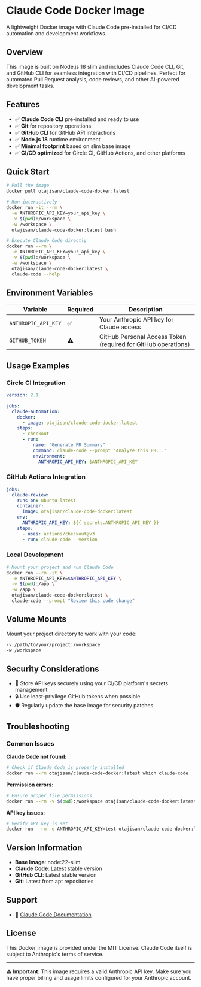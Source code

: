 # Claude Code Docker Image

A lightweight Docker image with Claude Code pre-installed for CI/CD automation and development workflows.

## Overview

This image is built on Node.js 18 slim and includes Claude Code CLI, Git, and GitHub CLI for seamless integration with CI/CD pipelines. Perfect for automated Pull Request analysis, code reviews, and other AI-powered development tasks.

## Features

- ✅ **Claude Code CLI** pre-installed and ready to use
- ✅ **Git** for repository operations
- ✅ **GitHub CLI** for GitHub API interactions
- ✅ **Node.js 18** runtime environment
- ✅ **Minimal footprint** based on slim base image
- ✅ **CI/CD optimized** for Circle CI, GitHub Actions, and other platforms

## Quick Start

```bash
# Pull the image
docker pull otajisan/claude-code-docker:latest

# Run interactively
docker run -it --rm \
  -e ANTHROPIC_API_KEY=your_api_key \
  -v $(pwd):/workspace \
  -w /workspace \
  otajisan/claude-code-docker:latest bash

# Execute Claude Code directly
docker run --rm \
  -e ANTHROPIC_API_KEY=your_api_key \
  -v $(pwd):/workspace \
  -w /workspace \
  otajisan/claude-code-docker:latest \
  claude-code --help
```

## Environment Variables

| Variable | Required | Description |
|----------|----------|-------------|
| `ANTHROPIC_API_KEY` | ✅ | Your Anthropic API key for Claude access |
| `GITHUB_TOKEN` | ⚠️ | GitHub Personal Access Token (required for GitHub operations) |

## Usage Examples

### Circle CI Integration

```yaml
version: 2.1

jobs:
  claude-automation:
    docker:
      - image: otajisan/claude-code-docker:latest
    steps:
      - checkout
      - run:
          name: "Generate PR Summary"
          command: claude-code --prompt "Analyze this PR..."
          environment:
            ANTHROPIC_API_KEY: $ANTHROPIC_API_KEY
```

### GitHub Actions Integration

```yaml
jobs:
  claude-review:
    runs-on: ubuntu-latest
    container:
      image: otajisan/claude-code-docker:latest
    env:
      ANTHROPIC_API_KEY: ${{ secrets.ANTHROPIC_API_KEY }}
    steps:
      - uses: actions/checkout@v3
      - run: claude-code --version
```

### Local Development

```bash
# Mount your project and run Claude Code
docker run --rm -it \
  -e ANTHROPIC_API_KEY=$ANTHROPIC_API_KEY \
  -v $(pwd):/app \
  -w /app \
  otajisan/claude-code-docker:latest \
  claude-code --prompt "Review this code change"
```

## Volume Mounts

Mount your project directory to work with your code:

```bash
-v /path/to/your/project:/workspace
-w /workspace
```

## Security Considerations

- 🔐 Store API keys securely using your CI/CD platform's secrets management
- 🔒 Use least-privilege GitHub tokens when possible
- 🛡️ Regularly update the base image for security patches

## Troubleshooting

### Common Issues

**Claude Code not found:**
```bash
# Check if Claude Code is properly installed
docker run --rm otajisan/claude-code-docker:latest which claude-code
```

**Permission errors:**
```bash
# Ensure proper file permissions
docker run --rm -v $(pwd):/workspace otajisan/claude-code-docker:latest ls -la /workspace
```

**API key issues:**
```bash
# Verify API key is set
docker run --rm -e ANTHROPIC_API_KEY=test otajisan/claude-code-docker:latest env | grep ANTHROPIC
```

## Version Information

- **Base Image**: node:22-slim
- **Claude Code**: Latest stable version
- **GitHub CLI**: Latest stable version
- **Git**: Latest from apt repositories

## Support

- 📖 [Claude Code Documentation](https://docs.anthropic.com/en/docs/claude-code)

## License

This Docker image is provided under the MIT License. Claude Code itself is subject to Anthropic's terms of service.

---

**⚠️ Important**: This image requires a valid Anthropic API key. Make sure you have proper billing and usage limits configured for your Anthropic account.
